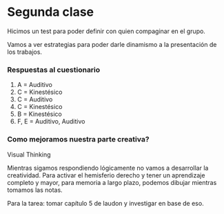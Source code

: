 # Segunda clase
Hicimos un test para poder definir con quien compaginar en el grupo.

Vamos a ver estrategias para poder darle dinamismo a la presentación de los trabajos.

### Respuestas al cuestionario
1. A = Auditivo
2. C = Kinestésico
3. C = Auditivo
4. C = Kinestésico 
5. B = Kinestésico 
6. F, E = Auditivo, Auditivo

### Como mejoramos nuestra parte creativa?
Visual Thinking 

Mientras sigamos respondiendo lógicamente no vamos a desarrollar la creatividad. 
Para activar el hemisferio derecho y tener un aprendizaje completo y mayor, para memoria a largo plazo, podemos dibujar mientras tomamos las notas.

Para la tarea: tomar capítulo 5 de laudon y investigar en base de eso.
